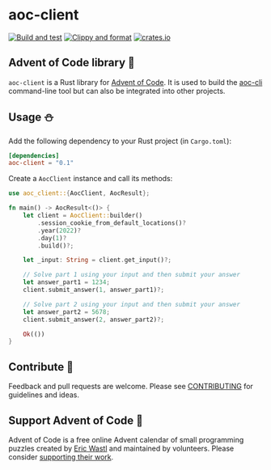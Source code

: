 # aoc-client

[![Build and test](https://github.com/scarvalhojr/aoc-cli/actions/workflows/build-and-test.yml/badge.svg)](https://github.com/scarvalhojr/aoc-cli/actions/workflows/build-and-test.yml)
[![Clippy and format](https://github.com/scarvalhojr/aoc-cli/actions/workflows/clippy-and-fmt.yml/badge.svg)](https://github.com/scarvalhojr/aoc-cli/actions/workflows/clippy-and-fmt.yml)
[![crates.io](https://img.shields.io/crates/v/aoc-client.svg)](https://crates.io/crates/aoc-client)

## Advent of Code library 🎄

`aoc-client` is a Rust library for [Advent of Code](https://adventofcode.com).
It is used to build the [aoc-cli](https://crates.io/crates/aoc-cli) command-line
tool but can also be integrated into other projects.

## Usage ⛄️

Add the following dependency to your Rust project (in `Cargo.toml`):

```toml
[dependencies]
aoc-client = "0.1"
```

Create a `AocClient` instance and call its methods:

```rust
use aoc_client::{AocClient, AocResult};

fn main() -> AocResult<()> {
    let client = AocClient::builder()
        .session_cookie_from_default_locations()?
        .year(2022)?
        .day(1)?
        .build()?;

    let _input: String = client.get_input()?;

    // Solve part 1 using your input and then submit your answer
    let answer_part1 = 1234;
    client.submit_answer(1, answer_part1)?;

    // Solve part 2 using your input and then submit your answer
    let answer_part2 = 5678;
    client.submit_answer(2, answer_part2)?;

    Ok(())
}
```

## Contribute 🦌

Feedback and pull requests are welcome. Please see [CONTRIBUTING](..\CONTRIBUTING.md)
for guidelines and ideas.

## Support Advent of Code 🎁

Advent of Code is a free online Advent calendar of small programming puzzles
created by [Eric Wastl](http://was.tl/) and maintained by volunteers. Please
consider [supporting their work](https://adventofcode.com/support).
